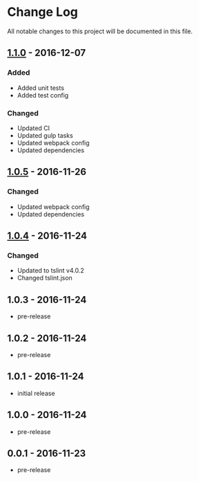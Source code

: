 # Change Log
All notable changes to this project will be documented in this file.

## [1.1.0] - 2016-12-07
### Added
- Added unit tests
- Added test config

### Changed
- Updated CI
- Updated gulp tasks
- Updated webpack config
- Updated dependencies

## [1.0.5] - 2016-11-26
### Changed
- Updated webpack config
- Updated dependencies

## [1.0.4] - 2016-11-24
### Changed
- Updated to tslint v4.0.2
- Changed tslint.json

## 1.0.3 - 2016-11-24
- pre-release

## 1.0.2 - 2016-11-24
- pre-release

## 1.0.1 - 2016-11-24
- initial release

## 1.0.0 - 2016-11-24
- pre-release

## 0.0.1 - 2016-11-23
- pre-release

[1.1.0]: https://github.com/fulls1z3/ng2-metadata/compare/1.0.5...1.1.0
[1.0.5]: https://github.com/fulls1z3/ng2-metadata/compare/1.0.4...1.0.5
[1.0.4]: https://github.com/fulls1z3/ng2-metadata/compare/1.0.1...1.0.4
